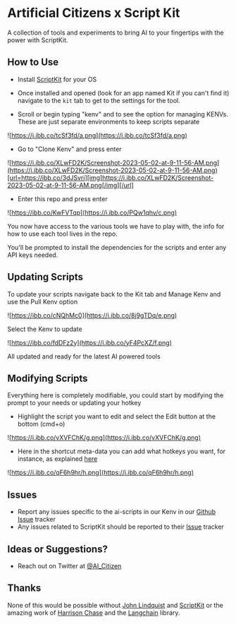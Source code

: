 # Artificial Citizens x Script Kit

<p>A collection of tools and experiments to bring AI to your fingertips with the power with ScriptKit.</p>

## How to Use

- Install [ScriptKit](https://www.scriptkit.com/) for your OS

- Once installed and opened (look for an app named Kit if you can't find it) navigate to the `kit` tab to get to the settings for the tool.

- Scroll or begin typing "kenv" and to see the option for managing KENVs. These are just separate environments to keep scripts separate

![https://i.ibb.co/tcSf3fd/a.png](https://i.ibb.co/tcSf3fd/a.png)

- Go to "Clone Kenv" and press enter

![https://i.ibb.co/XLwFD2K/Screenshot-2023-05-02-at-9-11-56-AM.png](https://i.ibb.co/XLwFD2K/Screenshot-2023-05-02-at-9-11-56-AM.png)[url=https://ibb.co/3dJSvrj][img]https://i.ibb.co/XLwFD2K/Screenshot-2023-05-02-at-9-11-56-AM.png[/img][/url]

- Enter this repo and press enter

![https://ibb.co/KwFVTqp](https://i.ibb.co/PQw1qhv/c.png)

You now have access to the various tools we have to play with, the info for how to use each tool
lives in the repo.

You'll be prompted to install the dependencies for the scripts and enter any API keys needed.

## Updating Scripts

To update your scripts navigate back to the Kit tab and Manage Kenv and use the Pull Kenv option

![https://ibb.co/cNQhMc0](https://i.ibb.co/8j9gTDq/e.png)

Select the Kenv to update

![https://ibb.co/fdDFz2y](https://i.ibb.co/yF4PcXZ/f.png)

All updated and ready for the latest AI powered tools

## Modifying Scripts

Everything here is completely modifiable, you could start by modifying the prompt to your needs or updating your hotkey

- Highlight the script you want to edit and select the Edit button at the bottom (cmd+o)

![https://i.ibb.co/vXVFChK/g.png](https://i.ibb.co/vXVFChK/g.png)

- Here in the shortcut meta-data you can add what hotkeys you want, for instance, as explained [here](https://github.com/johnlindquist/kit/blob/main/GUIDE.md#-shortcut-metadata)

![https://i.ibb.co/qF6h9hr/h.png](https://i.ibb.co/qF6h9hr/h.png)

## Issues

- Report any issues specific to the ai-scripts in our Kenv in our [Github Issue](https://github.com/artificialcitizens/ac-scripts/issues) tracker
- Any issues related to ScriptKit should be reported to their [Issue](https://github.com/johnlindquist/kit/issues) tracker

## Ideas or Suggestions?

- Reach out on Twitter at [@AI_Citizen](https://twitter.com/AI_Citizen)

## Thanks

None of this would be possible without [John Lindquist](https://twitter.com/johnlindquist) and [ScriptKit](https://www.scriptkit.com/) or the amazing work of [Harrison Chase](https://twitter.com/HWChase17) and the [Langchain](https://docs.langchain.com/docs/) library.
